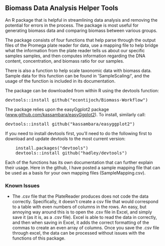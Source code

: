 <h2>Biomass Data Analysis Helper Tools</h2>
<p>An R package that is helpful in streamlining data analysis and removing the potential for errors in the process. The package is most useful for generating biomass data and comparing biomass between various groups.</p>
<p>The package consists of four functions that help parse through the output files of the Promega plate reader for data, use a mapping file to help bridge what the information from the plate reader tells us about our specific samples samples, and then computes information regarding the DNA content, concentration, and biomass ratio for our samples.</p>
<p>There is also a function to help scale taxonomic data with biomass data. Sample data for this function can be found in 'SampleScaling/', and the usage of the function is included in its documentation.</p>

<p>The package can be downloaded from within R using the devtools function:</p>

<pre>
devtools::install_github("econtijoch/Biomass-Workflow")
</pre>

The package relies upon the easyGgplot2 package (www.github.com/kassambara/easyGgplot2). To install, similarly call:

<pre>
devtools::install_github("kassambara/easyggplot2")
</pre>

If you need to install devtools first, you'll need to do the following first to download and update devtools to the most current version:

<pre>
	install.packages("devtools")
	devtools::install_github("hadley/devtools")
</pre>

<p>Each of the functions has its own documentation that can further explain their usage. Here in the github, I have posted a sample mapping file that can be used as a basis for your own mapping files (SampleMapping.csv).</p>

<h3> Known Issues </h3>
<ul>
	<li>The .csv file that the PlateReader produces does not code the data correctly. Specifically, it doesn't create a csv file that would correspond to a table with even numbers of columns in the rows. An easy, but annoying way around this is to open the .csv file in Excel, and simply save it (as it is, as a .csv file). Excel is able to read the data in correctly, and then when saving in Excel, it adds the correct formatting of the commas to create an even array of columns. Once you save the .csv file through excel, the data can be processed without issues with the functions of this package.</li>
</ul>